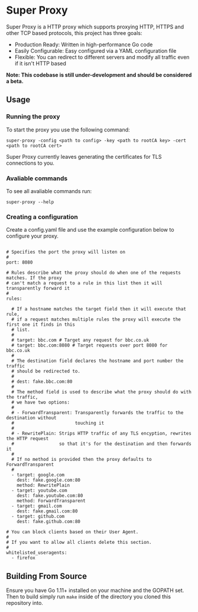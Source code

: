 # Super Proxy

Super Proxy is a HTTP proxy which supports proxying HTTP, HTTPS and other TCP based protocols,
this project has three goals:

- Production Ready:  Written in high-performance Go code
- Easily Configurable: Easy configured via a YAML configuration file
- Flexible: You can redirect to different servers and modify all traffic even if it isn't HTTP based

**Note: This codebase is still under-development and should be considered a beta.**

## Usage

### Running the proxy

To start the proxy you use the following command:

```
super-proxy -config <path to config> -key <path to rootCA key> -cert <path to rootCA cert> 
```

Super Proxy currently leaves generating the certificates for TLS connections to you.

### Avaliable commands

To see all avaliable commands run:

```
super-proxy --help
```

### Creating a configuration

Create a config.yaml file and use the example configuration below to configure
your proxy.

```

# Specifies the port the proxy will listen on
#
port: 8080

# Rules describe what the proxy should do when one of the requests matches. If the proxy
# can't match a request to a rule in this list then it will transparently forward it
#
rules:

  # If a hostname matches the target field then it will execute that rule,
  # if a request matches multiple rules the proxy will execute the first one it finds in this
  # list.
  #
  # target: bbc.com # Target any request for bbc.co.uk
  # target: bbc.com:8080 # Target requests over port 8080 for bbc.co.uk
  #
  # The destination field declares the hostname and port number the traffic
  # should be redirected to.
  #
  # dest: fake.bbc.com:80
  #
  # The method field is used to describe what the proxy should do with the traffic,
  # we have two options:
  #
  # - ForwardTransparent: Transparently forwards the traffic to the destination without
  #                       touching it
  #
  # - RewritePlain: Strips HTTP traffic of any TLS encyption, rewrites the HTTP request
  #                 so that it's for the destination and then forwards it
  #
  # If no method is provided then the proxy defaults to ForwardTransparent
  #
  - target: google.com
    dest: fake.google.com:80
    method: RewritePlain
  - target: youtube.com
    dest: fake.youtube.com:80
    method: ForwardTransparent
  - target: gmail.com
    dest: fake.gmail.com:80
  - target: github.com
    dest: fake.github.com:80

# You can block clients based on their User Agent.
#
# If you want to allow all clients delete this section.
#
whitelisted_useragents:
  - firefox
```

## Building From Source

Ensure you have Go 1.11+ installed on your machine and the GOPATH set.
Then to build simply run `make` inside of the directory you cloned this repository into.
